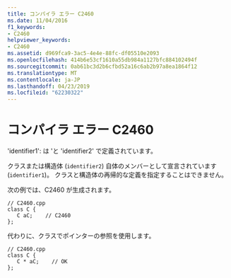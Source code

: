 ```yaml
---
title: コンパイラ エラー C2460
ms.date: 11/04/2016
f1_keywords:
- C2460
helpviewer_keywords:
- C2460
ms.assetid: d969fca9-3ac5-4e4e-88fc-df05510e2093
ms.openlocfilehash: 414b6e53cf1610a55db984a1127bfc884102494f
ms.sourcegitcommit: 0ab61bc3d2b6cfbd52a16c6ab2b97a8ea1864f12
ms.translationtype: MT
ms.contentlocale: ja-JP
ms.lasthandoff: 04/23/2019
ms.locfileid: "62230322"
---
```

# <a name="compiler-error-c2460"></a>コンパイラ エラー C2460

'identifier1': は 'と 'identifier2' で定義されています。

クラスまたは構造体 (`identifier2`) 自体のメンバーとして宣言されています (`identifier1`)。 クラスと構造体の再帰的な定義を指定することはできません。

次の例では、C2460 が生成されます。

```
// C2460.cpp
class C {
   C aC;    // C2460
};
```

代わりに、クラスでポインターの参照を使用します。

```
// C2460.cpp
class C {
   C * aC;    // OK
};
```